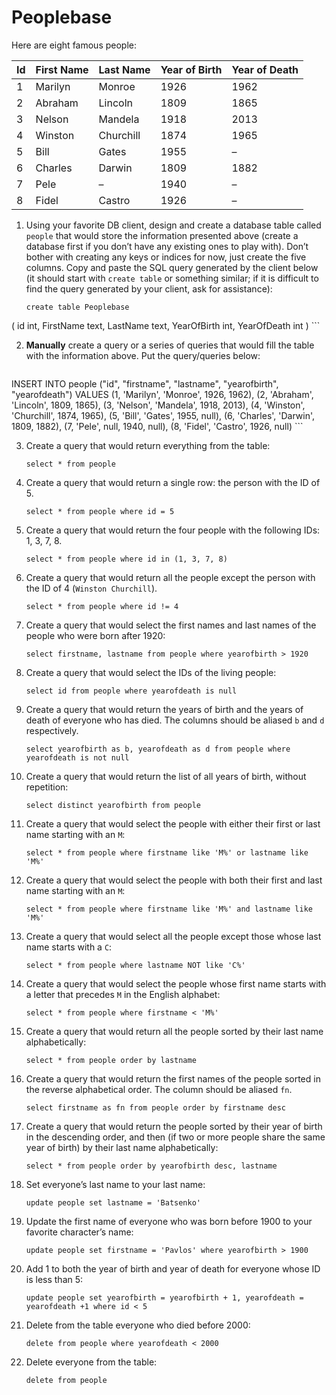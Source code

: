 # Peoplebase

Here are eight famous people: 

| Id | First Name | Last Name | Year of Birth | Year of Death |
|----|------------|-----------|---------------|---------------|
| 1  | Marilyn    | Monroe    | 1926          | 1962          |
| 2  | Abraham    | Lincoln   | 1809          | 1865          |
| 3  | Nelson     | Mandela   | 1918          | 2013          |
| 4  | Winston    | Churchill | 1874          | 1965          |
| 5  | Bill       | Gates     | 1955          | –             |
| 6  | Charles    | Darwin    | 1809          | 1882          |
| 7  | Pele       | –         | 1940          | –             |
| 8  | Fidel      | Castro    | 1926          | –             |

1. Using your favorite DB client, design and create a database table called `people` that would store the information presented above (create a database first if you don’t have any existing ones to play with). Don’t bother with creating any keys or indices for now, just create the five columns. Copy and paste the SQL query generated by the client below (it should start with `create table` or something similar; if it is difficult to find the query generated by your client, ask for assistance):

    ```postgresql
   create table Peoplebase
(
	id int,
	FirstName text,
	LastName text,
	YearOfBirth int,
	YearOfDeath int
)
    ```

2. **Manually** create a query or a series of queries that would fill the table with the information above. Put the query/queries below:

    ```postgresql
INSERT INTO people ("id", "firstname", "lastname", "yearofbirth", "yearofdeath") VALUES
(1, 'Marilyn', 'Monroe', 1926, 1962),
(2, 'Abraham', 'Lincoln', 1809, 1865),
(3, 'Nelson', 'Mandela', 1918, 2013),
(4, 'Winston', 'Churchill', 1874, 1965),
(5, 'Bill', 'Gates', 1955, null),
(6, 'Charles', 'Darwin', 1809, 1882),
(7, 'Pele', null, 1940, null),
(8, 'Fidel', 'Castro', 1926, null)
    ```

3. Create a query that would return everything from the table:

    ```postgresql
    select * from people
    ```
    
4. Create a query that would return a single row: the person with the ID of 5.

    ```postgresql
    select * from people where id = 5
    ```

5. Create a query that would return the four people with the following IDs: 1, 3, 7, 8.

    ```postgresql
    select * from people where id in (1, 3, 7, 8)
    ```

6. Create a query that would return all the people except the person with the ID of 4 (`Winston Churchill`).

    ```postgresql
    select * from people where id != 4
    ```

7. Create a query that would select the first names and last names of the people who were born after 1920:

    ```postgresql
    select firstname, lastname from people where yearofbirth > 1920
    ```
    
8. Create a query that would select the IDs of the living people:

    ```postgresql
    select id from people where yearofdeath is null
    ```
    
9. Create a query that would return the years of birth and the years of death of everyone who has died. The columns should be aliased `b` and `d` respectively.

    ```postgresql
    select yearofbirth as b, yearofdeath as d from people where yearofdeath is not null
    ```
    
10. Create a query that would return the list of all years of birth, without repetition:

    ```postgresql
    select distinct yearofbirth from people
    ```

11. Create a query that would select the people with either their first or last name starting with an `M`:

    ```postgresql
    select * from people where firstname like 'M%' or lastname like 'M%'
    ```

12. Create a query that would select the people with both their first and last name starting with an `M`:

    ```postgresql
    select * from people where firstname like 'M%' and lastname like 'M%'
    ```
    
13. Create a query that would select all the people except those whose last name starts with a `C`:

    ```postgresql
    select * from people where lastname NOT like 'C%'
    ```
    
14. Create a query that would select the people whose first name starts with a letter that precedes `M` in the English alphabet:

    ```postgresql
    select * from people where firstname < 'M%'
    ```
    
15. Create a query that would return all the people sorted by their last name alphabetically:

    ```postgresql
    select * from people order by lastname
    ```

16. Create a query that would return the first names of the people sorted in the reverse alphabetical order. The column should be aliased `fn`.

    ```postgresql
    select firstname as fn from people order by firstname desc
    ```

17. Create a query that would return the people sorted by their year of birth in the descending order, and then (if two or more people share the same year of birth) by their last name alphabetically:

    ```postgresql
    select * from people order by yearofbirth desc, lastname
    ```
    
18. Set everyone’s last name to your last name:

    ```postgresql
    update people set lastname = 'Batsenko'
    ``` 
19. Update the first name of everyone who was born before 1900 to your favorite character’s name:

    ```postgresql
    update people set firstname = 'Pavlos' where yearofbirth > 1900
    ```
    
20. Add 1 to both the year of birth and year of death for everyone whose ID is less than 5:

    ```postgresql
    update people set yearofbirth = yearofbirth + 1, yearofdeath = yearofdeath +1 where id < 5
    ```

21. Delete from the table everyone who died before 2000:

    ```postgresql
    delete from people where yearofdeath < 2000
    ```

22. Delete everyone from the table:

    ```postgresql
    delete from people
    ```
